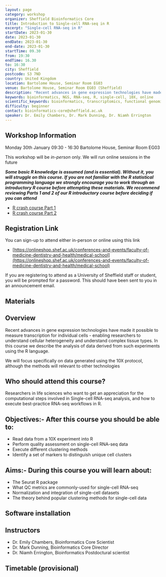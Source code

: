 ```yaml
---
layout: page
category: workshop
organizer: Sheffield Bioinformatics Core
title: Introduction to Single-cell RNA-seq in R
excerpt: "Single-cell RNA-seq in R"
startDate: 2023-01-30
date: 2023-01-30
endDate: 2023-01-30
end-date: 2023-01-30
startTime: 09.30
from: 19:30
endTime: 16.30
to: 16:30
city: Sheffield
postcode: S3 7ND
country: United Kingdom
location: Bartolome House, Seminar Room EG03
venue: Bartolome House, Seminar Room EG03 (Sheffield)
description: "Recent advances in gene expression technologies have made it possible to measure transcription for individual cells - enabling researchers to understand cellular heterogeneity and understand complex tissue types.  In this course we describe the analysis of data derived from such experiments using the R language"
keywords: bioinformatics, NGS, RNA-seq, R, single-cell, 10X, online
scientific_keywords: bioinformatics, transcriptomics, functional genomics, single-cell, clustering, cell-types
difficulty: beginner
contact: bioinformatics-core@sheffield.ac.uk
speaker: Dr. Emily Chambers, Dr. Mark Dunning, Dr. Niamh Errington
---
```


## Workshop Information

Monday 30th January 09:30 - 16:30
Bartolome House, Seminar Room EG03

This workshop will be *in-person* only. We will run online sessions in the future


***Some basic R knowledge is assumed (and is essential). Without it, you will struggle on this course. If you are not familiar with the R statistical programming language we strongly encourage you to work through an introductory R course before attempting these materials. We recommend reviewing Parts 1 and 2 of our R introductory course before deciding if you can attend***

- [R crash course Part 1](https://sbc.shef.ac.uk/r-online/part1.nb.html)
- [R crash course Part 2](https://sbc.shef.ac.uk/r-online/part2.nb.html) 

## Registration Link

You can sign-up to attend either in-person or online using this link

- [https://onlineshop.shef.ac.uk/conferences-and-events/faculty-of-medicine-dentistry-and-health/medical-school](https://onlineshop.shef.ac.uk/conferences-and-events/faculty-of-medicine-dentistry-and-health/medical-school)

If you are registering to attend as a University of Sheffield staff or student, you will be prompted for a password. This should have been sent to you in an announcement email.

## Materials



## Overview

Recent advances in gene expression technologies have made it possible to measure transcription for individual cells - enabling researchers to understand cellular heterogeneity and understand complex tissue types.  In this course we describe the analysis of data derived from such experiments using the R language. 

We will focus specifically on data generated using the 10X protocol, although the methods will relevant to other technologies


## Who should attend this course?

Researchers in life sciences who want to get an appreciation for the computational steps involved in Single-cell RNA-seq analysis, and how to execute best-practice RNA-seq workflows in R.

## Objectives:- After this course you should be able to:

- Read data from a 10X experiment into R
- Perform quality assessment on single-cell RNA-seq data
- Execute different clustering methods
- Identify a set of markers to distinguish unique cell clusters


## Aims:- During this course you will learn about:

- The Seurat R package
- What QC metrics are commonly-used for single-cell RNA-seq
- Normalization and integration of single-cell datasets
- The theory behind popular clustering methods for single-cell data


## Software installation


## Instructors

- Dr. Emily Chambers, Bioinformatics Core Scientist
- Dr. Mark Dunning, Bioinformatics Core Director
- Dr. Niamh Errington, Bioinformatics Postdoctural scientist



## Timetable (provisional)




